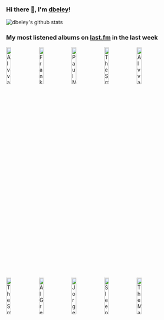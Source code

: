 ### Hi there 👋, I'm [dbeley](https://dbeley.ovh/en)!

![dbeley's github stats](https://github-readme-stats.vercel.app/api?username=dbeley)

### My most listened albums on [last.fm](https://www.last.fm/user/d_beley) in the last week

[<img src='https://lastfm.freetls.fastly.net/i/u/300x300/e41b308ca8a94f72e26a79320a3bf313.jpg' width='16%' height='16%' alt='Alvvays - Blue Rev'>](https://www.last.fm/music/alvvays/blue%2brev)&nbsp;
[<img src='https://lastfm.freetls.fastly.net/i/u/300x300/313d81b068cb5ff684919e3c9c741db5.jpg' width='16%' height='16%' alt='Frank Ocean - Endless'>](https://www.last.fm/music/frank%2bocean/endless)&nbsp;
[<img src='https://lastfm.freetls.fastly.net/i/u/300x300/5d348dc371c1bc1470b6c297ef63083d.jpg' width='16%' height='16%' alt='Paul McCartney & Wings - One Hand Clapping'>](https://www.last.fm/music/paul%2bmccartney%2b%2526%2bwings/one%2bhand%2bclapping)&nbsp;
[<img src='https://lastfm.freetls.fastly.net/i/u/300x300/53131f63cde3d29e26930209b91fce57.jpg' width='16%' height='16%' alt='The Smashing Pumpkins - Siamese Dream'>](https://www.last.fm/music/the%2bsmashing%2bpumpkins/siamese%2bdream)&nbsp;
[<img src='https://lastfm.freetls.fastly.net/i/u/300x300/0d3f08283a1d329c0a5f3af191d93015.jpg' width='16%' height='16%' alt='Alvvays - Antisocialites'>](https://www.last.fm/music/alvvays/antisocialites)&nbsp;
<br>
[<img src='https://lastfm.freetls.fastly.net/i/u/300x300/717c5e95227f76aebd16fbf527618cf3.png' width='16%' height='16%' alt='The Smashing Pumpkins - Adore'>](https://www.last.fm/music/the%2bsmashing%2bpumpkins/adore)&nbsp;
[<img src='https://lastfm.freetls.fastly.net/i/u/300x300/260e4e3b69ff2f0f98fed45d1c78306b.jpg' width='16%' height='16%' alt='Al Green - Explores Your Mind'>](https://www.last.fm/music/al%2bgreen/explores%2byour%2bmind)&nbsp;
[<img src='https://lastfm.freetls.fastly.net/i/u/300x300/c3f3a7fb11cae71e1a624ed8be3a4248.jpg' width='16%' height='16%' alt='Jorge Ben - Força Bruta'>](https://www.last.fm/music/jorge%2bben/for%25c3%25a7a%2bbruta)&nbsp;
[<img src='https://lastfm.freetls.fastly.net/i/u/300x300/270978eeacbb473c804320a4b7f07f44.jpg' width='16%' height='16%' alt='Sleep Walker - THE VOYAGE'>](https://www.last.fm/music/sleep%2bwalker/the%2bvoyage)&nbsp;
[<img src='https://lastfm.freetls.fastly.net/i/u/300x300/96da63916e6341a9bb2e98f24c99a0c3.png' width='16%' height='16%' alt='The Magnetic Fields - Holiday'>](https://www.last.fm/music/the%2bmagnetic%2bfields/holiday)&nbsp;
<br>
